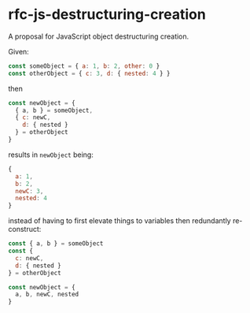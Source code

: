 # rfc-js-destructuring-creation
A proposal for JavaScript object destructuring creation.

Given:

```js
const someObject = { a: 1, b: 2, other: 0 }
const otherObject = { c: 3, d: { nested: 4 } }
```

then

```js
const newObject = {
  { a, b } = someObject,
  { c: newC,
    d: { nested }
  } = otherObject
}
```

results in `newObject` being:

```js
{
  a: 1,
  b: 2,
  newC: 3,
  nested: 4
}
```

instead of having to first elevate things to variables then redundantly re-construct:

```js
const { a, b } = someObject
const {
  c: newC,
  d: { nested }
} = otherObject

const newObject = {
  a, b, newC, nested
}
```
